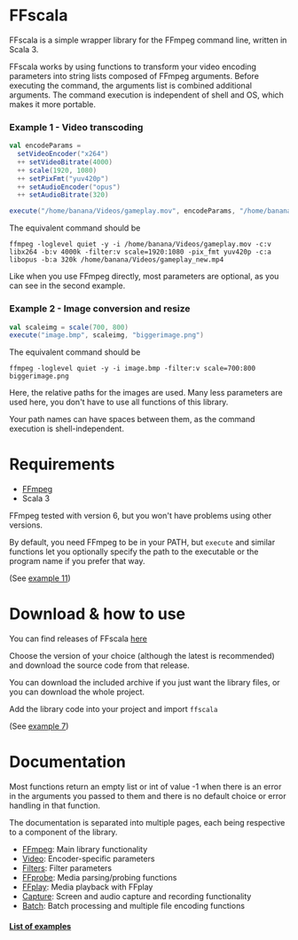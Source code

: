# FFscala

FFscala is a simple wrapper library for the FFmpeg command line, written in Scala 3.

FFscala works by using functions to transform your video encoding parameters into string lists composed of FFmpeg arguments. Before executing the command, the arguments list is combined additional arguments. The command execution is independent of shell and OS, which makes it more portable.

### Example 1 - Video transcoding
```scala
val encodeParams =
  setVideoEncoder("x264")
  ++ setVideoBitrate(4000)
  ++ scale(1920, 1080)
  ++ setPixFmt("yuv420p")
  ++ setAudioEncoder("opus")
  ++ setAudioBitrate(320)

execute("/home/banana/Videos/gameplay.mov", encodeParams, "/home/banana/Videos/gameplay.mp4")
```

The equivalent command should be
```
ffmpeg -loglevel quiet -y -i /home/banana/Videos/gameplay.mov -c:v libx264 -b:v 4000k -filter:v scale=1920:1080 -pix_fmt yuv420p -c:a libopus -b:a 320k /home/banana/Videos/gameplay_new.mp4
```
Like when you use FFmpeg directly, most parameters are optional, as you can see in the second example.

### Example 2 - Image conversion and resize
```scala
val scaleimg = scale(700, 800)
execute("image.bmp", scaleimg, "biggerimage.png")
```
The equivalent command should be
```
ffmpeg -loglevel quiet -y -i image.bmp -filter:v scale=700:800 biggerimage.png
```
Here, the relative paths for the images are used. Many less parameters are used here, you don't have to use all functions of this library.

Your path names can have spaces between them, as the command execution is shell-independent.

# Requirements

* [FFmpeg](https://ffmpeg.org/)
* Scala 3

FFmpeg tested with version 6, but you won't have problems using other versions.

By default, you need FFmpeg to be in your PATH, but ```execute``` and similar functions let you optionally specify the path to the executable or the program name if you prefer that way.

(See [example 11](https://github.com/spacebanana420/ffscala/blob/main/docs/examples.md))

# Download & how to use

You can find releases of FFscala [here](https://github.com/spacebanana420/ffscala/releases)

Choose the version of your choice (although the latest is recommended) and download the source code from that release.

You can download the included archive if you just want the library files, or you can download the whole project.

Add the library code into your project and import ```ffscala```

(See [example 7](https://github.com/spacebanana420/ffscala/blob/main/docs/examples.md))


# Documentation

Most functions return an empty list or int of value -1 when there is an error in the arguments you passed to them and there is no default choice or error handling in that function.

The documentation is separated into multiple pages, each being respective to a component of the library.

* [FFmpeg](https://github.com/spacebanana420/ffscala/blob/main/docs/ffmpeg.md): Main library functionality
* [Video](https://github.com/spacebanana420/ffscala/blob/main/docs/video.md): Encoder-specific parameters
* [Filters](https://github.com/spacebanana420/ffscala/blob/main/docs/filters.md): Filter parameters
* [FFprobe](https://github.com/spacebanana420/ffscala/blob/main/docs/ffprobe.md): Media parsing/probing functions
* [FFplay](https://github.com/spacebanana420/ffscala/blob/main/docs/ffplay.md): Media playback with FFplay
* [Capture](https://github.com/spacebanana420/ffscala/blob/main/docs/capture.md): Screen and audio capture and recording functionality
* [Batch](https://github.com/spacebanana420/ffscala/blob/main/docs/batch.md): Batch processing and multiple file encoding functions

#### [List of examples](https://github.com/spacebanana420/ffscala/blob/main/docs/examples.md)
